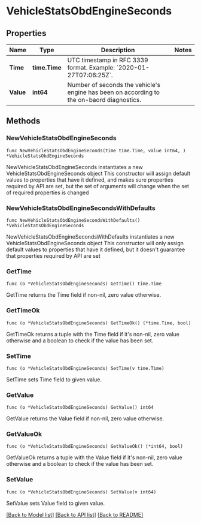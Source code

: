 # VehicleStatsObdEngineSeconds

## Properties

Name | Type | Description | Notes
------------ | ------------- | ------------- | -------------
**Time** | **time.Time** | UTC timestamp in RFC 3339 format. Example: &#x60;2020-01-27T07:06:25Z&#x60;. | 
**Value** | **int64** | Number of seconds the vehicle&#39;s engine has been on according to the on-baord diagnostics. | 

## Methods

### NewVehicleStatsObdEngineSeconds

`func NewVehicleStatsObdEngineSeconds(time time.Time, value int64, ) *VehicleStatsObdEngineSeconds`

NewVehicleStatsObdEngineSeconds instantiates a new VehicleStatsObdEngineSeconds object
This constructor will assign default values to properties that have it defined,
and makes sure properties required by API are set, but the set of arguments
will change when the set of required properties is changed

### NewVehicleStatsObdEngineSecondsWithDefaults

`func NewVehicleStatsObdEngineSecondsWithDefaults() *VehicleStatsObdEngineSeconds`

NewVehicleStatsObdEngineSecondsWithDefaults instantiates a new VehicleStatsObdEngineSeconds object
This constructor will only assign default values to properties that have it defined,
but it doesn't guarantee that properties required by API are set

### GetTime

`func (o *VehicleStatsObdEngineSeconds) GetTime() time.Time`

GetTime returns the Time field if non-nil, zero value otherwise.

### GetTimeOk

`func (o *VehicleStatsObdEngineSeconds) GetTimeOk() (*time.Time, bool)`

GetTimeOk returns a tuple with the Time field if it's non-nil, zero value otherwise
and a boolean to check if the value has been set.

### SetTime

`func (o *VehicleStatsObdEngineSeconds) SetTime(v time.Time)`

SetTime sets Time field to given value.


### GetValue

`func (o *VehicleStatsObdEngineSeconds) GetValue() int64`

GetValue returns the Value field if non-nil, zero value otherwise.

### GetValueOk

`func (o *VehicleStatsObdEngineSeconds) GetValueOk() (*int64, bool)`

GetValueOk returns a tuple with the Value field if it's non-nil, zero value otherwise
and a boolean to check if the value has been set.

### SetValue

`func (o *VehicleStatsObdEngineSeconds) SetValue(v int64)`

SetValue sets Value field to given value.



[[Back to Model list]](../README.md#documentation-for-models) [[Back to API list]](../README.md#documentation-for-api-endpoints) [[Back to README]](../README.md)


